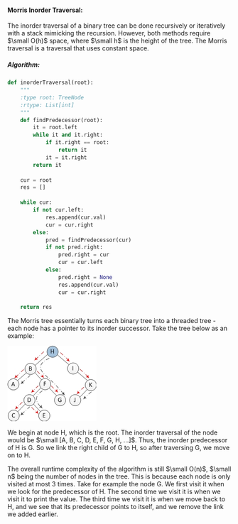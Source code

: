 #### Morris Inorder Traversal:

The inorder traversal of a binary tree can be done recursively or iteratively with a stack mimicking the recursion. However, both methods require $\small O(h)$ space, where $\small h$ is the height of the tree. The Morris traversal is a traversal that uses constant space.

##### Algorithm:

```py
def inorderTraversal(root):
    """
    :type root: TreeNode
    :rtype: List[int]
    """
    def findPredecessor(root):
        it = root.left
        while it and it.right:
            if it.right == root:
                return it
            it = it.right
        return it

    cur = root
    res = []

    while cur:
        if not cur.left:
            res.append(cur.val)
            cur = cur.right
        else:
            pred = findPredecessor(cur)
            if not pred.right:
                pred.right = cur
                cur = cur.left
            else:
                pred.right = None
                res.append(cur.val)
                cur = cur.right

    return res
```

The Morris tree essentially turns each binary tree into a threaded tree - each node has a pointer to its inorder successor. Take the tree below as an example:

![](/assets/morris_traversal_inorder.png)

We begin at node H, which is the root. The inorder traversal of the node would be $\small [A, B, C, D, E, F, G, H, ...]$. Thus, the inorder predecessor of H is G. So we link the right child of G to H, so after traversing G, we move on to H. 

The overall runtime complexity of the algorithm is still $\small O(n)$, $\small n$ being the number of nodes in the tree. This is because each node is only visited at most 3 times. Take for example the node G. We first visit it when we look for the predecessor of H. The second time we visit it is when we visit it to print the value. The third time we visit it is when we move back to H, and we see that its predecessor points to itself, and we remove the link we added earlier.

